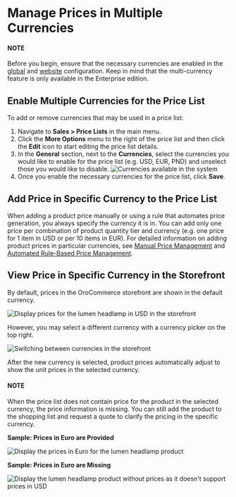 <a id="user-guide-pricing-multiple-currencies"></a>

# Manage Prices in Multiple Currencies

#### NOTE
Before you begin, ensure that the necessary currencies are enabled in the [global](../../system/configuration/system/general-setup/global-currency.md#sys-config-sysconfig-general-setup-currency) and [website](../../system/websites/web-configuration/commerce/catalog/website-pricing.md#sys-websites-sysconfig-currency) configuration. Keep in mind that the multi-currency feature is only available in the Enterprise edition.

## Enable Multiple Currencies for the Price List

To add or remove currencies that may be used in a price list:

1. Navigate to **Sales > Price Lists** in the main menu.
2. Click the <i class="fa fa-ellipsis-h fa-lg" aria-hidden="true"></i> **More Options** menu to the right of the price list and then click the <i class="fa fa-edit fa-lg" aria-hidden="true"></i> **Edit** icon to start editing the price list details.
3. In the **General** section, next to the **Currencies**, select the currencies you would like to enable for the price list (e.g. USD, EUR, PND) and unselect those you would like to disable.
   ![Currencies available in the system](user/img/sales/pricelist/PriceListsCurrencies.png)
4. Once you enable the necessary currencies for the price list, click **Save**.

## Add Price in Specific Currency to the Price List

When adding a product price manually or using a rule that automates price generation, you always specify the currency it is in.
You can add only one price per combination of product quantity tier and currency (e.g. one price for 1 item in USD or per 10 items in EUR).
For detailed information on adding product prices in particular currencies, see [Manual Price Management](manual.md#user-guide-pricing-price-list-manual) and [Automated Rule-Based Price Management](auto.md#user-guide-pricing-price-list-auto).

## View Price in Specific Currency in the Storefront

By default, prices in the OroCommerce storefront are shown in the default currency.

![Display prices for the lumen headlamp in USD in the storefront](user/img/sales/pricelist/price_currency_change1.png)

However, you may select a different currency with a currency picker on the top right.

![Switching between currencies in the storefront](user/img/sales/pricelist/currency_on_the_front_store.png)

After the new currency is selected, product prices automatically adjust to show the unit prices in the selected currency.

#### NOTE
When the price list does not contain price for the product in the selected currency, the price information is missing. You can still add the product to the shopping list and request a quote to clarify the pricing in the specific currency.

**Sample: Prices in Euro are Provided**

![Display the prices in Euro for the lumen headlamp product](user/img/sales/pricelist/price_currency_change2.png)

**Sample: Prices in Euro are Missing**

![Display the lumen headlamp product without prices as it doesn't support prices in USD](user/img/sales/pricelist/price_currency_change_no_price_in_selected_currency.png)
<!-- fa-bars = fa-navicon -->
<!-- Ic Tiles is used as Set As Default in saved views, and as tiles in display layout options -->
<!-- IcPencil refers to Rename in Commerce and Inline Editing in CRM -->
<!-- Check mark in the square. -->
<!-- SortDesc is also used as drop-down arrow -->
